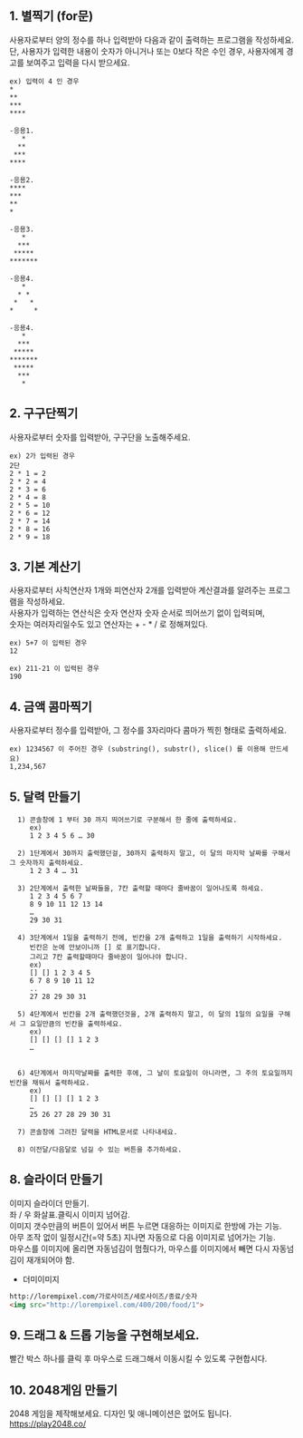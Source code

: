 

## 1. 별찍기 (for문)
사용자로부터 양의 정수를 하나 입력받아 다음과 같이 출력하는 프로그램을 작성하세요. <br>
단, 사용자가 입력한 내용이 숫자가 아니거나 또는 0보다 작은 수인 경우, 사용자에게 경고를 보여주고 입력을 다시 받으세요.
```
ex) 입력이 4 인 경우
*
**
***
****

-응용1. 
   *
  **
 ***
****

-응용2.
****
***
**
*

-응용3.
   *
  ***
 *****
*******

-응용4.
   *
  * *
 *   *
*     *

-응용4.
   *
  ***
 *****
*******
 *****
  ***
   *
```

## 2. 구구단찍기
사용자로부터 숫자를 입력받아, 구구단을 노출해주세요. 

```
ex) 2가 입력된 경우
2단
2 * 1 = 2
2 * 2 = 4
2 * 3 = 6
2 * 4 = 8
2 * 5 = 10
2 * 6 = 12
2 * 7 = 14
2 * 8 = 16
2 * 9 = 18
```

## 3. 기본 계산기
사용자로부터 사칙연산자 1개와 피연산자 2개를 입력받아 계산결과를 알려주는 프로그램을 작성하세요. <br >
사용자가 입력하는 연산식은 숫자 연산자 숫자 순서로 띄어쓰기 없이 입력되며, <br >
숫자는 여러자리일수도 있고 연산자는 + - * / 로 정해져있다.

```
ex) 5+7 이 입력된 경우
12

ex) 211-21 이 입력된 경우
190
```

## 4. 금액 콤마찍기 
사용자로부터 정수를 입력받아, 그 정수를 3자리마다 콤마가 찍힌 형태로 출력하세요.
```
ex) 1234567 이 주어진 경우 (substring(), substr(), slice() 를 이용해 만드세요)
1,234,567
```


## 5. 달력 만들기 
```
  1) 콘솔창에 1 부터 30 까지 띄어쓰기로 구분해서 한 줄에 출력하세요.
     ex)
     1 2 3 4 5 6 … 30

  2) 1단계에서 30까지 출력했던걸, 30까지 출력하지 말고, 이 달의 마지막 날짜를 구해서 그 숫자까지 출력하세요.
     1 2 3 4 … 31

  3) 2단계에서 출력한 날짜들을, 7칸 출력할 때마다 줄바꿈이 일어나도록 하세요.
     1 2 3 4 5 6 7
     8 9 10 11 12 13 14
     …
     29 30 31

  4) 3단계에서 1일을 출력하기 전에, 빈칸을 2개 출력하고 1일을 출력하기 시작하세요.
     빈칸은 눈에 안보이니까 [] 로 표기합니다.
     그리고 7칸 출력할때마다 줄바꿈이 일어나야 합니다.
     ex)
     [] [] 1 2 3 4 5
     6 7 8 9 10 11 12
     ..
     27 28 29 30 31

  5) 4단계에서 빈칸을 2개 출력했던것을, 2개 출력하지 말고, 이 달의 1일의 요일을 구해서 그 요일만큼의 빈칸을 출력하세요.
     ex)
     [] [] [] [] 1 2 3
     …


  6) 4단계에서 마지막날짜를 출력한 후에, 그 날이 토요일이 아니라면, 그 주의 토요일까지 빈칸을 채워서 출력하세요.
     ex)
     [] [] [] [] 1 2 3
     …
     25 26 27 28 29 30 31

  7) 콘솔창에 그려진 달력을 HTML문서로 나타내세요.

  8) 이전달/다음달로 넘길 수 있는 버튼을 추가하세요.
```

## 8. 슬라이더 만들기
이미지 슬라이더 만들기. <br>
좌 / 우 화살표.클릭시 이미지 넘어감. <br>
이미지 갯수만큼의 버튼이 있어서 버튼 누르면 대응하는 이미지로 한방에 가는 기능. <br >
아무 조작 없이 일정시간(=약 5초) 지나면 자동으로 다음 이미지로 넘어가는 기능. <br >
마우스를 이미지에 올리면 자동넘김이 멈췄다가, 마우스를 이미지에서 빼면 다시 자동넘김이 재개되어야 함.

* 더미이미지 
```md
http://lorempixel.com/가로사이즈/세로사이즈/종료/숫자
<img src="http://lorempixel.com/400/200/food/1">
```
## 9. 드래그 & 드롭 기능을 구현해보세요.
빨간 박스 하나를 클릭 후 마우스로 드래그해서 이동시킬 수 있도록 구현합시다.

## 10. 2048게임 만들기
2048 게임을 제작해보세요. 디자인 및 애니메이션은 없어도 됩니다. 
https://play2048.co/
